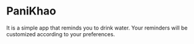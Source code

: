 # PaniKhao
It is a simple app that reminds you to drink water. Your reminders will be customized according to your preferences.
